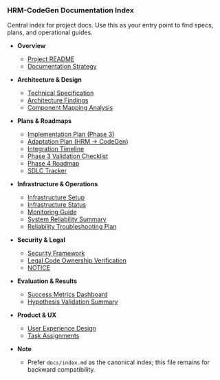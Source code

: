 ### HRM-CodeGen Documentation Index

Central index for project docs. Use this as your entry point to find specs, plans, and operational guides.

- **Overview**
  - [Project README](../README.md)
  - [Documentation Strategy](./process/documentation-strategy.md)

- **Architecture & Design**
  - [Technical Specification](./reference/technical-specification.md)
  - [Architecture Findings](./architecture/findings.md)
  - [Component Mapping Analysis](./architecture/component-mapping-analysis.md)

- **Plans & Roadmaps**
  - [Implementation Plan (Phase 3)](./plans/implementation-plan.md)
  - [Adaptation Plan (HRM → CodeGen)](./plans/adaptation-plan.md)
  - [Integration Timeline](./process/integration-timeline.md)
  - [Phase 3 Validation Checklist](./process/phase-3-validation-checklist.md)
  - [Phase 4 Roadmap](./plans/phase-4-roadmap.md)
  - [SDLC Tracker](./process/sdlc-tracking.md)

- **Infrastructure & Operations**
  - [Infrastructure Setup](./guides/infrastructure-setup.md)
  - [Infrastructure Status](./status/infrastructure-status.md)
  - [Monitoring Guide](./guides/monitoring-guide.md)
  - [System Reliability Summary](./status/system-reliability-summary.md)
  - [Reliability Troubleshooting Plan](./guides/reliability-troubleshooting.md)

- **Security & Legal**
  - [Security Framework](./security/framework.md)
  - [Legal Code Ownership Verification](./security/legal-ownership-verification.md)
  - [NOTICE](../NOTICE)

- **Evaluation & Results**
  - [Success Metrics Dashboard](./status/success-metrics-dashboard.md)
  - [Hypothesis Validation Summary](./plans/hypothesis-validation-summary.md)

- **Product & UX**
  - [User Experience Design](./USER_EXPERIENCE_DESIGN.md)
  - [Task Assignments](./process/task-assignments.md)

- **Note**
  - Prefer `docs/index.md` as the canonical index; this file remains for backward compatibility.

